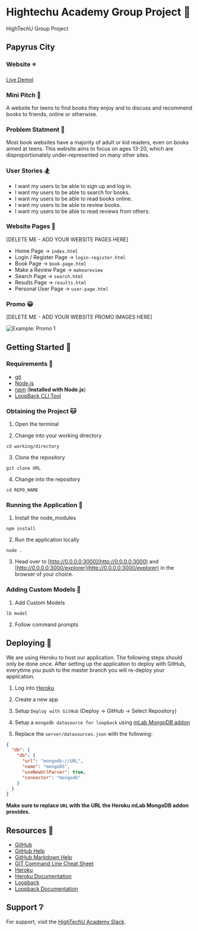 # Hightechu Academy Group Project :metal:

HighTechU Group Project

## Papyrus City

### Website :star:

[Live Demol](https://papyrus-city.herokuapp.com/index.html)

### Mini Pitch :ghost:

A website for teens to find books they enjoy and to discuss and recommend books to friends, online or otherwise.

### Problem Statment :mega:

Most book websites have a majority of adult or kid readers, even on books aimed at teens. This website aims to focus on ages 13-20, which are disproportionately under-represented on many other sites.

### User Stories :snowboarder:

* I want my users to be able to sign up and log in.
* I want my users to be able to search for books.
* I want my users to be able to read books online.
* I want my users to be able to review books.
* I want my users to be able to read reviews from others.

### Website Pages :speedboat:

[DELETE ME - ADD YOUR WEBSITE PAGES HERE]

* Home Page -> `index.html`
* Login / Register Page -> `login-register.html`
* Book Page -> `book-page.html`
* Make a Review Page -> `makeareview`
* Search Page -> `search.html`
* Results Page -> `results.html`
* Personal User Page -> `user-page.html`

### Promo :grinning:

[DELETE ME - ADD YOUR WEBSITE PROMO IMAGES HERE]

![Example: Promo 1]()

## Getting Started :thinking:

### Requirements :dog:

* [git](https://git-scm.com)
* [Node.js](https://nodejs.org/en/)
* [npm](https://www.npmjs.com) (**Installed with Node.js**)
* [LoopBack CLI Tool](https://loopback.io/lb3/getting-started)

### Obtaining the Project :cat:

1. Open the terminal

2. Change into your working directory

```
cd working/directory
```

3. Clone the repository 

```
git clone URL
```

4. Change into the repository

```
cd REPO_NAME
```

### Running the Application :deer:

1. Install the node_modules

```
npm install
```

2. Run the application locally

```
node .
```

3. Head over to [http://0.0.0.0:3000](http://0.0.0.0:3000) and [http://0.0.0.0:3000/explorer](http://0.0.0.0:3000/explorer) in the browser of your choice.

### Adding Custom Models :ocean:

1. Add Custom Models

```
lb model
```

2. Follow command prompts

## Deploying :bear:

We are using Heroku to host our application. The following steps should only be done once. After setting up the application to deploy with GitHub, everytime you push to the master branch you will re-deploy your application.

1. Log into [Heroku](https://id.heroku.com/login)

1. Create a new app

1. Setup `Deploy with GitHub` (Deploy -> GitHub -> Select Repository)

1. Setup a `mongodb datasource for loopback` using [mLab MongoDB addon](https://elements.heroku.com/addons/mongolab)

1. Replace the `server/datasources.json` with the following:

```json
{
  "db": {
    "db": {
      "url": "mongodb://URL",
      "name": "mongoDS",
      "useNewUrlParser": true,
      "connector": "mongodb"
    }
  }
}
```

**Make sure to replace `URL` with the URL the Heroku mLab MongoDB addon provides.**

## Resources :blue_book:

* [GitHub](https://github.com)
* [GitHub Help](https://help.github.com/)
* [GitHub Markdown Help](https://help.github.com/en/articles/basic-writing-and-formatting-syntax)
* [GIT Command Line Cheat Sheet](https://education.github.com/git-cheat-sheet-education.pdf)
* [Heroku](https://www.heroku.com)
* [Heroku Documentation](https://devcenter.heroku.com/categories/reference)
* [Loopback](http://loopback.io)
* [Loopback Documentation](https://loopback.io/lb3/getting-started)

## Support :grey_question:

For support, visit the [HighTechU Academy Slack]().
